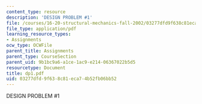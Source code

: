 ```yaml
---
content_type: resource
description: 'DESIGN PROBLEM #1'
file: /courses/16-20-structural-mechanics-fall-2002/03277dfd9f638c81eca74b52fb06bb52_dp1.pdf
file_type: application/pdf
learning_resource_types:
- Assignments
ocw_type: OCWFile
parent_title: Assignments
parent_type: CourseSection
parent_uid: 9b1bc9a6-a1ce-1ac9-e214-06367022b5d5
resourcetype: Document
title: dp1.pdf
uid: 03277dfd-9f63-8c81-eca7-4b52fb06bb52
---
```

DESIGN PROBLEM #1

